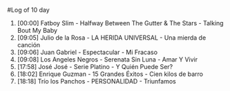 #Log of 10 day

1. [00:00] Fatboy Slim - Halfway Between The Gutter & The Stars - Talking Bout My Baby
1. [09:05] Julio de la Rosa - LA HERIDA UNIVERSAL - Una mierda de canción
1. [09:06] Juan Gabriel - Espectacular - Mi Fracaso
1. [09:08] Los Angeles Negros - Serenata Sin Luna - Amar Y Vivir
1. [17:58] José José - Serie Platino - Y Quién Puede Ser?
1. [18:02] Enrique Guzman - 15 Grandes Éxitos - Cien kilos de barro
1. [18:18] Trío los Panchos - PERSONALIDAD - Triunfamos
